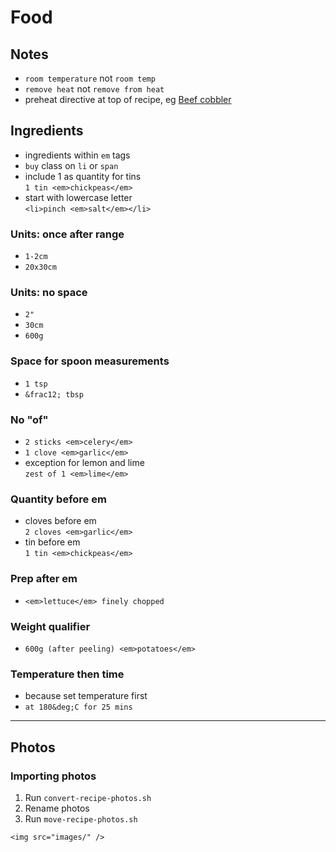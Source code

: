 # Food

## Notes
- `room temperature` not `room temp`
- `remove heat` not `remove from heat`
- preheat directive at top of recipe, eg [Beef cobbler](beef-cobbler.html)</a>

## Ingredients
- ingredients within `em` tags
- `buy` class on `li` or `span`
- include 1 as quantity for tins  
  `1 tin <em>chickpeas</em>`
- start with lowercase letter  
  `<li>pinch <em>salt</em></li>`

### Units: once after range
- `1-2cm`
- `20x30cm`

### Units: no space
- `2"`
- `30cm`
- `600g`

### Space for spoon measurements
- `1 tsp`
- `&frac12; tbsp`

### No "of"
- `2 sticks <em>celery</em>`
- `1 clove <em>garlic</em>`
- exception for lemon and lime  
  `zest of 1 <em>lime</em>`

### Quantity before em
- cloves before em  
  `2 cloves <em>garlic</em>`
- tin before em  
  `1 tin <em>chickpeas</em>`

### Prep after em  
- `<em>lettuce</em> finely chopped`

### Weight qualifier
- `600g (after peeling) <em>potatoes</em>`

### Temperature then time
- because set temperature first
- `at 180&deg;C for 25 mins`

---

## Photos

### Importing photos
1. Run `convert-recipe-photos.sh`
2. Rename photos
3. Run `move-recipe-photos.sh`
```
<img src="images/" />
```
